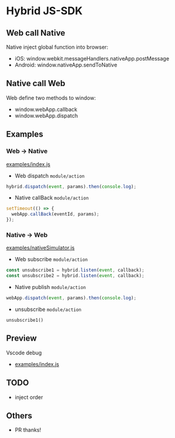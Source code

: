 # Hybrid JS-SDK

## Web call Native

Native inject global function into browser:

- iOS: window.webkit.messageHandlers.nativeApp.postMessage
- Android: window.nativeApp.sendToNative

## Native call Web

Web define two methods to window:

- window.webApp.callback
- window.webApp.dispatch

## Examples

### Web -> Native

[examples/index.js](./examples/index.ts)

- Web dispatch `module/action`

```js
hybrid.dispatch(event, params).then(console.log);
```

- Native callBack `module/action`

```js
setTimeout(() => {
  webApp.callBack(eventId, params);
});
```

### Native -> Web

[examples/nativeSimulator.js](./examples/nativeSimulator.ts)

- Web subscribe `module/action`

```js
const unsubscribe1 = hybrid.listen(event, callback);
const unsubscribe2 = hybrid.listen(event, callback);
```

- Native publish `module/action`

```js
webApp.dispatch(event, params).then(console.log);
```

- unsubscribe `module/action`

```
unsubscribe1()
```

## Preview

Vscode debug

- [examples/index.js](./examples/index.ts)

## TODO

- inject order

## Others

- PR thanks!
